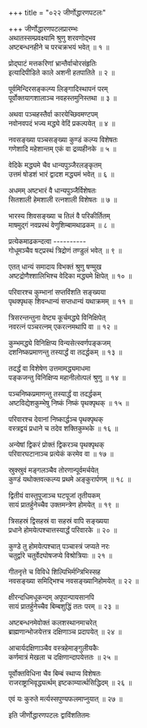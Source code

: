 +++
title = "०२२ जीर्णोद्धारणपटलः"

+++
जीर्णोद्धारणपटलप्रारम्भः    
अथातस्सम्प्रवक्ष्यामि श्रुणु शरवणोद्भव  
अष्टबन्धनहीने च परचक्रभयं भवेत् ॥ १ ॥


प्रोद्घाटं मत्तकरिणां भ्रान्तैर्वाचोरसंहृतिः  
इत्यादिपीडिते काले अशनी हतपातिते ॥ २ ॥


पूर्वमिन्दिरसङ्कल्प्य लिङ्गादिस्थापनं परम्  
पूर्वोक्तयागशालाञ्च नवहस्तमुनिस्तथा ॥ ३ ॥


अथवा पञ्चहस्तैर्वा कारयेच्छिवमण्टपम्  
नवोनवपदं भज्य मद्ध्ये वेदिं प्रकल्पयेत् ॥ ४ ॥


नवसङ्ख्या पञ्चसङ्ख्या कुण्डं कल्प्य विशेषतः  
गणेशादि महेशान्तम् एकं वा द्रव्यहीनके ॥ ५ ॥


वेदिके मद्ध्यमे चैव धान्यपुञ्जैरलङ्कृतम्  
उत्तमं षोडशं भारं द्वादश मद्ध्यमं भवेत् ॥ ६ ॥


अधमम् अष्टभारं वै धान्यपुञ्जैर्विशेषतः  
सितशाली हेमशाली रत्नशाली विशेषतः ॥ ७ ॥


भारस्य शिवसङ्ख्या च तिलं वै परिकीर्तितम्  
माषमुद्गं नवप्रस्थं वेणुशिम्बामथाढकम् ॥ ८ ॥


प्रत्येकमाढकन्दत्वा ----------  
गोधूमञ्चैव षट्प्रस्थं त्रिद्रोणं तण्डुलं भवेत् ॥ ९ ॥


एतत् धान्यं समादाय विभक्तं श्रुणु षण्मुख  
अष्टद्रोणैश्शालिभिश्च वेदिका मद्ध्यमे क्षिपेत् ॥ १० ॥


परिवारश्च कुम्भानां सप्तविंशति सङ्ख्यया  
पृथक्पृथक् शिवन्धान्यं सप्तधान्यं यथाक्रमम् ॥ ११ ॥


त्रिसरन्तन्तुना वेष्ट्य कूर्चमद्ध्ये विनिक्षिपेत्  
नवरत्नं पञ्चरत्नम् एकरत्नमथापि वा ॥ १२ ॥


कुम्भमद्ध्ये विनिक्षिप्य विन्यसेत्स्वर्णपङ्कजम्  
दशनिष्कप्रमाणन्तु तस्यार्द्धं वा तदर्द्धकम् ॥ १३ ॥


तदर्द्धं वा विशेषेण उत्तमामद्ध्यमाधमा  
पङ्कजन्तु विनिक्षिप्य महानीलोत्पलं श्रुणु ॥ १४ ॥



पञ्चनिष्कप्रमाणन्तु तस्यार्द्धं वा तदर्द्धकम्  
अष्टविद्येशकुम्भेषु निष्कं निष्कं पृथक्पृथक् ॥ १५ ॥


परिवारश्च देवानां निष्कार्द्धञ्च पृथक्पृथक्  
वस्त्रद्वयं प्रधाने च तदेव शक्तिकुम्भके ॥ १६ ॥


अन्येषां द्विकरं प्रोक्तं द्विकरञ्च पृथक्पृथक्  
परिवारघटानाञ्च प्रत्येकं करमेव वा ॥ १७ ॥


स्रुक्स्रुवं मङ्गलञ्चैव तोरणान्पूर्वमर्चयेत्  
कुण्डं यथोक्तवत्कल्प्य प्रथमे अङ्कुरार्पणम् ॥ १८ ॥


द्वितीयं वास्तुपूजाञ्च घटपूजां तृतीयकम्  
सायं प्रातर्हुनेच्चैव उक्तमन्त्रेण होमयेत् ॥ १९ ॥


त्रिसहस्रं द्विसहस्रं वा सहस्रं वापि सङ्ख्यया  
प्रधाने होमयेत्पश्चात्तस्यार्द्धं परिवारके ॥ २० ॥


कुण्डे तु होमयेत्पश्चात् पञ्चास्त्रं जप्यते नरः  
चतुर्द्वारे चतुर्वेदघोषजप्ये विश्रोत्रियाः ॥ २१ ॥


गीतनृत्ते च विविधे शिल्पिभिर्मन्त्रिभिस्सह  
नवसङ्ख्या समिद्भिश्च नवसङ्ख्यानिहोमयेत् ॥ २२ ॥


क्षीरन्दधिमधूकन्दम् अपूपान्पायसानपि  
सायं प्रातर्हुनेच्चैव बिम्बशुद्धिं ततः परम् ॥ २३ ॥


अष्टबन्धनमेवोक्तं कलशस्थानमाचरेत्  
ब्राह्मणान्भोजयेत्तत्र दक्षिणाञ्च प्रदापयेत् ॥ २४ ॥


आचार्यदक्षिणाञ्चैव वस्त्रहेमाङ्गुलीयकैः  
कर्णमात्रं मेखला च दक्षिणान्दापयेत्ततः ॥ २५ ॥


पूर्वोक्तविधिना चैव बिम्बं स्थाप्य विशेषतः  
राजराष्ट्राभिवृद्ध्यर्त्थम् इष्टकाम्यार्त्थसिद्धिदम् ॥ २६ ॥


एवं यः कुरुते मर्त्यस्सपुण्यफलमाप्नुयात् ॥ २७ ॥


इति जीर्णोद्धारणपटलः द्वाविंशतितमः  
